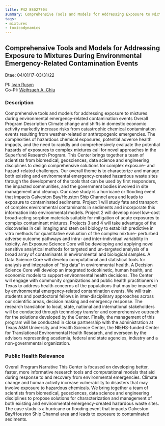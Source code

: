 ```yaml
---
title: P42 ES027704
summary: Comprehensive Tools and Models for Addressing Exposure to Mixtures During Environmental Emergency-Related Contamination Events
tags:
- mixtures
- toxicodynamics
---
```


## Comprehensive Tools and Models for Addressing Exposure to Mixtures During Environmental Emergency-Related Contamination Events
Dtae: 04/01/17-03/31/22

PI: [Ivan Rusyn](https://nanhung.rbind.io/authors/ivan-rusyn/)  
Co-PI: [Weihsueh A. Chiu](https://nanhung.rbind.io/authors/weihsueh-a.-chiu/)

### Description

Comprehensive tools and models for addressing exposure to mixtures during environmental emergency-related contamination events Overall Program Description Climate change and shifts in domestic economic activity markedly increase risks from catastrophic chemical contamination events resulting from weather-related or anthropogenic emergencies. The complexities of hazardous chemical exposures, potential adverse health impacts, and the need to rapidly and comprehensively evaluate the potential hazards of exposures to complex mixtures call for novel approaches in the Superfund Research Program. This Center brings together a team of scientists from biomedical, geosciences, data science and engineering disciplines to design comprehensive solutions for complex exposure- and hazard-related challenges. Our overall theme is to characterize and manage both existing and environmental emergency-created hazardous waste sites through the development of the tools that can be used by first responders, the impacted communities, and the government bodies involved in site management and cleanup. Our case study is a hurricane or flooding event that impacts Galveston Bay/Houston Ship Channel area and leads to exposure to contaminated sediments. Project 1 will study fate and transport of complex environmental contaminants in sediments and incorporate this information into environmental models. Project 2 will develop novel low-cost broad-acting sorption materials suitable for mitigation of acute exposures to complex contaminant mixtures. Projects 3 and 4 will take advantage of the discoveries in cell imaging and stem cell biology to establish predictive in vitro methods for quantitative evaluation of the complex mixture- perturbed adverse outcome pathways and intra- and inter-individual variability in toxicity. An Exposure Science Core will be developing and applying novel sensitive analytical methods for targeted and un-targeted analysis of a broad array of contaminants in environmental and biological samples. A Data Science Core will develop computational and statistical tools for analysis and integration of “big data” in environmental health. A Decision Science Core will develop an integrated toxicokinetic, human health, and economic models to support environmental health decisions. The Center will engage with community organizations and public health practitioners in Texas to address health concerns of the populations that may be impacted by environmental emergency-related contamination events. We will train students and postdoctoral fellows in inter-disciplinary approaches across our scientific areas, decision making and emergency response. The research translation to local, state, national and international stakeholders will be conducted through technology transfer and comprehensive outreach for the solutions developed by the Center. Finally, the management of this program will be conducted in close partnership with the administration at Texas A&M University and Health Science Center, the NIEHS-funded Center for Translational Environmental Health Research, and overseen by the advisors representing academia, federal and state agencies, industry and a non-governmental organization. 

### Public Health Relevance

Overall Program Narrative This Center is focused on developing better, faster, more informative research tools and computational models that aid during response to and recovery from environmental emergencies. Climate change and human activity increase vulnerability to disasters that may involve exposure to hazardous chemicals. We bring together a team of scientists from biomedical, geosciences, data science and engineering disciplines to propose solutions for characterization and management of both existing and environmental emergency-created hazardous waste sites. The case study is a hurricane or flooding event that impacts Galveston Bay/Houston Ship Channel area and leads to exposure to contaminated sediments.